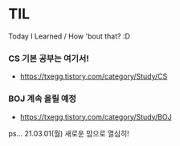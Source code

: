 # TIL
Today I Learned / How 'bout that? :D



### CS 기본 공부는 여기서!

* https://txegg.tistory.com/category/Study/CS

### BOJ 계속 올릴 예정

* https://txegg.tistory.com/category/Study/BOJ

ps... 21.03.01(월) 새로운 맘으로 열심히!
